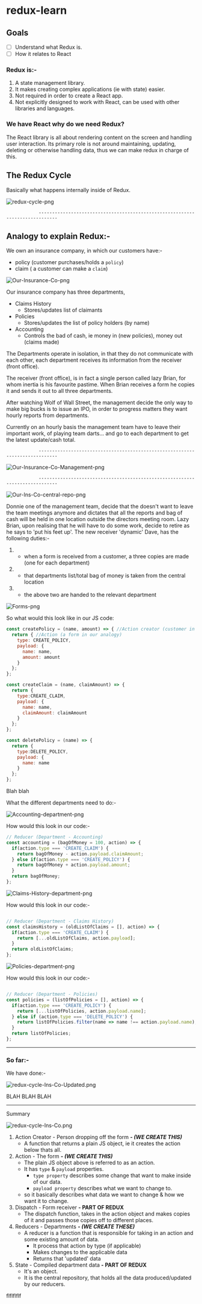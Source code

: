 # redux-learn

## Goals
-[ ] Understand what Redux is.
-[ ] How it relates to React

### Redux is:- 
1. A state management library.
2. It makes creating complex applications (ie with state) easier.
3. Not required in order to create a React app.
4. Not explicitly designed to work with React, can  be used with other libraries and languages.

### We have React why do we need Redux?
The React library is all about rendering content on the screen and handling user interaction.
Its primary role is not around maintaining, updating, deleting or otherwise handling data, thus we can make redux in charge of this.  


## The Redux Cycle

Basically what happens internally inside of Redux.



![redux-cycle-png](images/png/Redux-Cycle.png)


                -----------------------------------------------------------------------------

## Analogy to explain Redux:-

We own an insurance company, in which our customers have:-
- policy (customer purchases/holds a `policy`)
- claim ( a customer can make a `claim`)

![Our-Insurance-Co-png](images/png/Our-Insurance-Co.png)

Our insurance company has three departments, 
- Claims History
  - Stores/updates list of claimants
- Policies
  -  Stores/updates the list of policy holders (by name)
- Accounting
  - Controls the bad of cash, ie money in (new policies), money  out (claims made)

The Departments operate in isolation, in that they do not communicate with each other, each department receives its information from the receiver (front office).

The receiver (front office), is in fact a single person called lazy Brian, for whom inertia is his favourite pastime. When Brian receives a form he copies it and sends it out to all three departments.

After watching Wolf of Wall Street, the management decide the only way to make big bucks is to issue an IPO, in order to progress matters they want hourly reports from departments.

Currently on an hourly basis the management team have to leave their important work, of playing team darts... and go to each department to get the latest update/cash total.


                -----------------------------------------------------------------------------



![Our-Insurance-Co-Management-png](images/png/Our-Insurance-Co-Management.png)


                -----------------------------------------------------------------------------


![Our-Ins-Co-central-repo-png](images/png/Our-Ins-Co-central-repo.png)

Donnie one of the management team, decide that the doesn't want to leave the team meetings anymore and dictates that all the reports and bag of cash will be held in one location outside the directors meeting room. Lazy Brian, upon realising that he will have to do some work, decide to retire as he says to 'put his feet up'. The new receiver 'dynamic' Dave, has the following duties:-

1. - when a form is received from a customer, a three copies are made (one for each department)
2. - that departments list/total bag of money is taken from the central location
3. - the above two are handed to the relevant department


![Forms-png](images/png/Forms.png)

So what would this look like in our JS code:

```js
const createPolicy = (name, amount) => { //Action creator (customer in our analogy)
  return { //Action (a form in our analogy)
    type: CREATE_POLICY,
    payload: {
      name: name,
      amount: amount
    }
  };
};

const createClaim = (name, claimAmount) => {
  return {
    type:CREATE_CLAIM,
    payload: {
      name: name,
      claimAmount: claimAmount
    }
  };
};

const deletePolicy = (name) => {
  return {
    type:DELETE_POLICY,
    payload: {
      name: name
    }
  };
};
```


Blah blah 

What the different departments need to do:-



![Accounting-department-png](images/png/Accounting.png)

How would this look in our code:-  

```js
// Reducer (Department - Accounting)
const accounting = (bagOfMoney = 100, action) => {
  if(action.type === 'CREATE_CLAIM') {
    return bagOfMoney - action.payload.claimAmount;
  } else if(action.type === 'CREATE_POLICY') {
    return bagOfMoney + action.payload.amount;
  }
  return bagOfMoney;
};
```


![Claims-History-department-png](images/png/Claims-History.png)

How would this look in our code:-  

```js

// Reducer (Department - Claims History)
const claimsHistory = (oldListOfClaims = [], action) => {
  if(action.type === 'CREATE_CLAIM') {
    return [...oldListOfClaims, action.payload];
  }
  return oldListOfClaims;
};
```

![Policies-department-png](images/png/Policies.png)

How would this look in our code:-  

```js

// Reducer (Department - Policies)
const policies = (listOfPolicies = [], action) => {
  if(action.type === 'CREATE_POLICY') {
    return [...listOfPolicies, action.payload.name];
  } else if (action.type === 'DELETE_POLICY') {
    return listOfPolicies.filter(name => name !== action.payload.name);
  }
  return listOfPolicies;
};
```









---

### So far:- ###


We have done:- 

![redux-cycle-Ins-Co-Updated.png](images/png/Redux-Cycle-Ins-Co-Updated.png)


BLAH BLAH BLAH

---




Summary

![redux-cycle-Ins-Co.png](images/png/Redux-Cycle-Ins-Co.png)


1. Action Creator - Person dropping off the form ***- (WE CREATE THIS)***
    - A function that returns a plain JS object, ie it creates the action below thats all.
2. Action - The form ***- (WE CREATE THIS)***
    - The plain JS object above is referred to as an action.
    - It has `type` & `payload` properties.
      - `type property` describes some change that want to make inside of our data.
      - `payload property` describes what we want to change to.
    - so it basically describes what data we want to change & how we want it to change. 
3. Dispatch - Form receiver **- PART OF REDUX**
   - The dispatch function, takes in the action object and makes copies of it and passes those copies off to different places.
4. Reducers - Departments ***- (WE CREATE THESE)***
   - A reducer is a function that is responsible for taking in an action and some existing amount of data.
     - It process that action by type (if applicable)
     - Makes changes to the applicable data
     - Returns that 'updated' data 
5. State - Compiled department data **- PART OF REDUX**
   - It's an object.
   - It is the central repository, that holds all the data produced/updated by our reducers.

flflflflf
